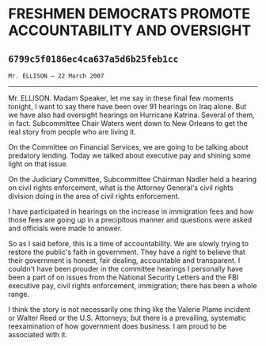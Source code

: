 # FRESHMEN DEMOCRATS PROMOTE ACCOUNTABILITY AND OVERSIGHT
## `6799c5f0186ec4ca637a5d6b25feb1cc`
`Mr. ELLISON — 22 March 2007`

---


Mr. ELLISON. Madam Speaker, let me say in these final few moments 
tonight, I want to say there have been over 91 hearings on Iraq alone. 
But we have also had oversight hearings on Hurricane Katrina. Several 
of them, in fact. Subcommittee Chair Waters went down to New Orleans to 
get the real story from people who are living it.

On the Committee on Financial Services, we are going to be talking 
about predatory lending. Today we talked about executive pay and 
shining some light on that issue.

On the Judiciary Committee, Subcommittee Chairman Nadler held a 
hearing on civil rights enforcement, what is the Attorney General's 
civil rights division doing in the area of civil rights enforcement.

I have participated in hearings on the increase in immigration fees 
and how those fees are going up in a precipitous manner and questions 
were asked and officials were made to answer.

So as I said before, this is a time of accountability. We are slowly 
trying to restore the public's faith in government. They have a right 
to believe that their government is honest, fair dealing, accountable 
and transparent. I couldn't have been prouder in the committee hearings 
I personally have been a part of on issues from the National Security 
Letters and the FBI executive pay, civil rights enforcement, 
immigration; there has been a whole range.

I think the story is not necessarily one thing like the Valerie Plame 
incident or Walter Reed or the U.S. Attorneys; but there is a 
prevailing, systematic reexamination of how government does business. I 
am proud to be associated with it.